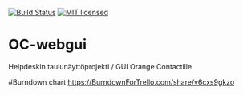 [![Build Status](https://travis-ci.org/UniversityofHelsinki/OC-webgui.svg?branch=master)](https://travis-ci.org/UniversityofHelsinki/OC-webgui)
[![MIT licensed](https://img.shields.io/badge/license-MIT-blue.svg)](./LICENSE)

# OC-webgui
Helpdeskin taulunäyttöprojekti / GUI Orange Contactille

#Burndown chart
https://BurndownForTrello.com/share/v6cxs9gkzo
